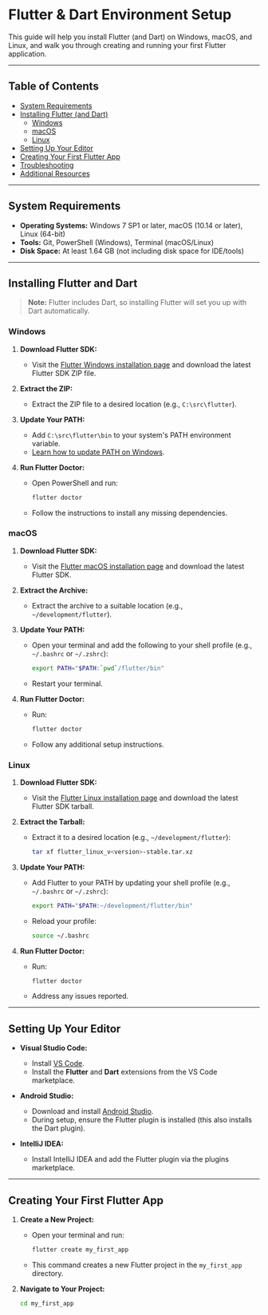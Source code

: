 # Flutter & Dart Environment Setup

This guide will help you install Flutter (and Dart) on Windows, macOS, and Linux, and walk you through creating and running your first Flutter application.

---

## Table of Contents

- [System Requirements](#system-requirements)
- [Installing Flutter (and Dart)](#installing-flutter-and-dart)
  - [Windows](#windows)
  - [macOS](#macos)
  - [Linux](#linux)
- [Setting Up Your Editor](#setting-up-your-editor)
- [Creating Your First Flutter App](#creating-your-first-flutter-app)
- [Troubleshooting](#troubleshooting)
- [Additional Resources](#additional-resources)

---

## System Requirements

- **Operating Systems:** Windows 7 SP1 or later, macOS (10.14 or later), Linux (64-bit)
- **Tools:** Git, PowerShell (Windows), Terminal (macOS/Linux)
- **Disk Space:** At least 1.64 GB (not including disk space for IDE/tools)

---

## Installing Flutter and Dart

> **Note:** Flutter includes Dart, so installing Flutter will set you up with Dart automatically.

### Windows

1. **Download Flutter SDK:**
   - Visit the [Flutter Windows installation page](https://docs.flutter.dev/get-started/install/windows) and download the latest Flutter SDK ZIP file.

2. **Extract the ZIP:**
   - Extract the ZIP file to a desired location (e.g., `C:\src\flutter`).

3. **Update Your PATH:**
   - Add `C:\src\flutter\bin` to your system's PATH environment variable.
   - [Learn how to update PATH on Windows](https://www.architectryan.com/2018/03/17/add-to-the-path-on-windows-10/).

4. **Run Flutter Doctor:**
   - Open PowerShell and run:
     ```bash
     flutter doctor
     ```
   - Follow the instructions to install any missing dependencies.

### macOS

1. **Download Flutter SDK:**
   - Visit the [Flutter macOS installation page](https://docs.flutter.dev/get-started/install/macos) and download the latest Flutter SDK.

2. **Extract the Archive:**
   - Extract the archive to a suitable location (e.g., `~/development/flutter`).

3. **Update Your PATH:**
   - Open your terminal and add the following to your shell profile (e.g., `~/.bashrc` or `~/.zshrc`):
     ```bash
     export PATH="$PATH:`pwd`/flutter/bin"
     ```
   - Restart your terminal.

4. **Run Flutter Doctor:**
   - Run:
     ```bash
     flutter doctor
     ```
   - Follow any additional setup instructions.

### Linux

1. **Download Flutter SDK:**
   - Visit the [Flutter Linux installation page](https://docs.flutter.dev/get-started/install/linux) and download the latest Flutter SDK tarball.

2. **Extract the Tarball:**
   - Extract it to a desired location (e.g., `~/development/flutter`):
     ```bash
     tar xf flutter_linux_v<version>-stable.tar.xz
     ```

3. **Update Your PATH:**
   - Add Flutter to your PATH by updating your shell profile (e.g., `~/.bashrc` or `~/.zshrc`):
     ```bash
     export PATH="$PATH:~/development/flutter/bin"
     ```
   - Reload your profile:
     ```bash
     source ~/.bashrc
     ```

4. **Run Flutter Doctor:**
   - Run:
     ```bash
     flutter doctor
     ```
   - Address any issues reported.

---

## Setting Up Your Editor

- **Visual Studio Code:**
  - Install [VS Code](https://code.visualstudio.com/).
  - Install the **Flutter** and **Dart** extensions from the VS Code marketplace.

- **Android Studio:**
  - Download and install [Android Studio](https://developer.android.com/studio).
  - During setup, ensure the Flutter plugin is installed (this also installs the Dart plugin).

- **IntelliJ IDEA:**
  - Install IntelliJ IDEA and add the Flutter plugin via the plugins marketplace.

---

## Creating Your First Flutter App

1. **Create a New Project:**
   - Open your terminal and run:
     ```bash
     flutter create my_first_app
     ```
   - This command creates a new Flutter project in the `my_first_app` directory.

2. **Navigate to Your Project:**
   ```bash
   cd my_first_app
